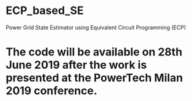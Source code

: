 # ECP_based_SE
Power Grid State Estimator using Equivalent Circuit Programming (ECP)
# The code will be available on 28th June 2019 after the work is presented at the PowerTech Milan 2019 conference.
